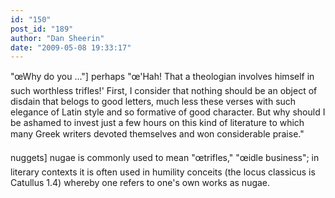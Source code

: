 ```yaml
---
id: "150"
post_id: "189"
author: "Dan Sheerin"
date: "2009-05-08 19:33:17"
---
```

"œWhy do you ..."] perhaps "œ'Hah! That a theologian involves himself in such worthless trifles!' First, I consider that nothing should be an object of disdain that belogs to good letters, much less these verses with such elegance of Latin style and so formative of good character. But why should I be ashamed to invest just a few hours on this kind of literature to which many Greek writers devoted themselves and won considerable praise."




nuggets] nugae is commonly used to mean "œtrifles," "œidle business"; in literary contexts it is often used in humility conceits (the locus classicus is Catullus 1.4) whereby one refers to one's own works as nugae.
